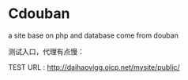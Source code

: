 # Cdouban
a site base on php and database come from douban 

测试入口，代理有点慢：

TEST URL : http://daihaovigg.oicp.net/mysite/public/
